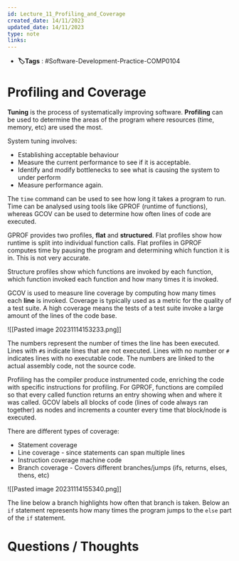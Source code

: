 ```yaml
---
id: Lecture_11_Profiling_and_Coverage
created_date: 14/11/2023
updated_date: 14/11/2023
type: note
links: 
---
```

* **🏷️Tags** : #Software-Development-Practice-COMP0104 
# Profiling and Coverage

**Tuning** is the process of systematically improving software. **Profiling** can be used to determine the areas of the program where resources (time, memory, etc) are used the most.

System tuning involves:
* Establishing acceptable behaviour
* Measure the current performance to see if it is acceptable.
* Identify and modify bottlenecks to see what is causing the system to under perform
* Measure performance again.

The `time` command can be used to see how long it takes a program to run. Time can be analysed using tools like GPROF (runtime of functions), whereas GCOV can be used to determine how often lines of code are executed.

GPROF provides two profiles, **flat** and **structured**. Flat profiles show how runtime is split into individual function calls. Flat profiles in GPROF computes time by pausing the program and determining which function it is in. This is not very accurate.

Structure profiles show which functions are invoked by each function, which function invoked each function and how many times it is invoked.

GCOV is used to measure line coverage by computing how many times each **line** is invoked. Coverage is typically used as a metric for the quality of a test suite. A high coverage means the tests of a test suite invoke a large amount of the lines of the code base.

![[Pasted image 20231114153233.png]]

The numbers represent the number of times the line has been executed. Lines with `#`s indicate lines that are not executed. Lines with no number or `#` indicates lines with no executable code. The numbers are linked to the actual assembly code, not the source code.

Profiling has the compiler produce instrumented code, enriching the code with specific instructions for profiling. For GPROF, functions are compiled so that every called function returns an entry showing when and where it was called. GCOV labels all blocks of code (lines of code always ran together) as nodes and increments a counter every time that block/node is executed.

There are different types of coverage:
* Statement coverage
* Line coverage - since statements can span multiple lines
* Instruction coverage machine code
* Branch coverage - Covers different branches/jumps (ifs, returns, elses, thens, etc)

![[Pasted image 20231114155340.png]]

The line below a branch highlights how often that branch is taken. Below an `if` statement represents how many times the program jumps to the `else` part of the `if` statement.
# Questions / Thoughts